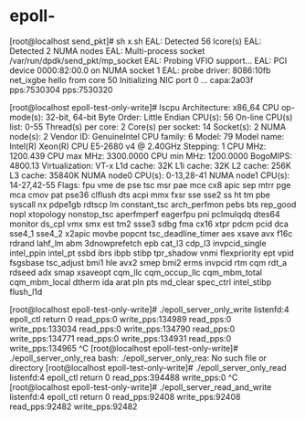 # epoll-
[root@localhost send_pkt]# sh x.sh 
EAL: Detected 56 lcore(s)
EAL: Detected 2 NUMA nodes
EAL: Multi-process socket /var/run/dpdk/send_pkt/mp_socket
EAL: Probing VFIO support...
EAL: PCI device 0000:82:00.0 on NUMA socket 1
EAL:   probe driver: 8086:10fb net_ixgbe
hello from core 50
Initializing NIC port 0 ...
capa:2a03f
pps:7530304
pps:7530320

[root@localhost epoll-test-only-write]# lscpu
Architecture:          x86_64
CPU op-mode(s):        32-bit, 64-bit
Byte Order:            Little Endian
CPU(s):                56
On-line CPU(s) list:   0-55
Thread(s) per core:    2
Core(s) per socket:    14
Socket(s):             2
NUMA node(s):          2
Vendor ID:             GenuineIntel
CPU family:            6
Model:                 79
Model name:            Intel(R) Xeon(R) CPU E5-2680 v4 @ 2.40GHz
Stepping:              1
CPU MHz:               1200.439
CPU max MHz:           3300.0000
CPU min MHz:           1200.0000
BogoMIPS:              4800.13
Virtualization:        VT-x
L1d cache:             32K
L1i cache:             32K
L2 cache:              256K
L3 cache:              35840K
NUMA node0 CPU(s):     0-13,28-41
NUMA node1 CPU(s):     14-27,42-55
Flags:                 fpu vme de pse tsc msr pae mce cx8 apic sep mtrr pge mca cmov pat pse36 clflush dts acpi mmx fxsr sse sse2 ss ht tm pbe syscall nx pdpe1gb rdtscp lm constant_tsc arch_perfmon pebs bts rep_good nopl xtopology nonstop_tsc aperfmperf eagerfpu pni pclmulqdq dtes64 monitor ds_cpl vmx smx est tm2 ssse3 sdbg fma cx16 xtpr pdcm pcid dca sse4_1 sse4_2 x2apic movbe popcnt tsc_deadline_timer aes xsave avx f16c rdrand lahf_lm abm 3dnowprefetch epb cat_l3 cdp_l3 invpcid_single intel_ppin intel_pt ssbd ibrs ibpb stibp tpr_shadow vnmi flexpriority ept vpid fsgsbase tsc_adjust bmi1 hle avx2 smep bmi2 erms invpcid rtm cqm rdt_a rdseed adx smap xsaveopt cqm_llc cqm_occup_llc cqm_mbm_total cqm_mbm_local dtherm ida arat pln pts md_clear spec_ctrl intel_stibp flush_l1d

[root@localhost epoll-test-only-write]# ./epoll_server_only_write 
listenfd:4
epoll_ctl return 0
read_pps:0	write_pps:134989
read_pps:0	write_pps:133034
read_pps:0	write_pps:134790
read_pps:0	write_pps:134771
read_pps:0	write_pps:134931
read_pps:0	write_pps:134965
^C
[root@localhost epoll-test-only-write]# ./epoll_server_only_rea
bash: ./epoll_server_only_rea: No such file or directory
[root@localhost epoll-test-only-write]# ./epoll_server_only_read 
listenfd:4
epoll_ctl return 0
read_pps:394488	write_pps:0
^C
[root@localhost epoll-test-only-write]# ./epoll_server_read_and_write 
listenfd:4
epoll_ctl return 0
read_pps:92408	write_pps:92408
read_pps:92482	write_pps:92482
